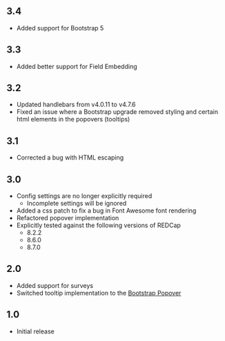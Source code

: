 ## 3.4
- Added support for Bootstrap 5
## 3.3
- Added better support for Field Embedding
## 3.2
- Updated handlebars from v4.0.11 to v4.7.6
- Fixed an issue where a Bootstrap upgrade removed styling and certain html elements in the popovers (tooltips)
## 3.1
- Corrected a bug with HTML escaping
## 3.0
- Config settings are no longer explicitly required
  - Incomplete settings will be ignored
- Added a css patch to fix a bug in Font Awesome font rendering
- Refactored popover implementation
- Explicitly tested against the following versions of REDCap
  - 8.2.2
  - 8.6.0
  - 8.7.0
## 2.0
- Added support for surveys
- Switched tooltip implementation to the [Bootstrap Popover](http://getbootstrap.com/docs/3.3/javascript/#popovers)
## 1.0
- Initial release